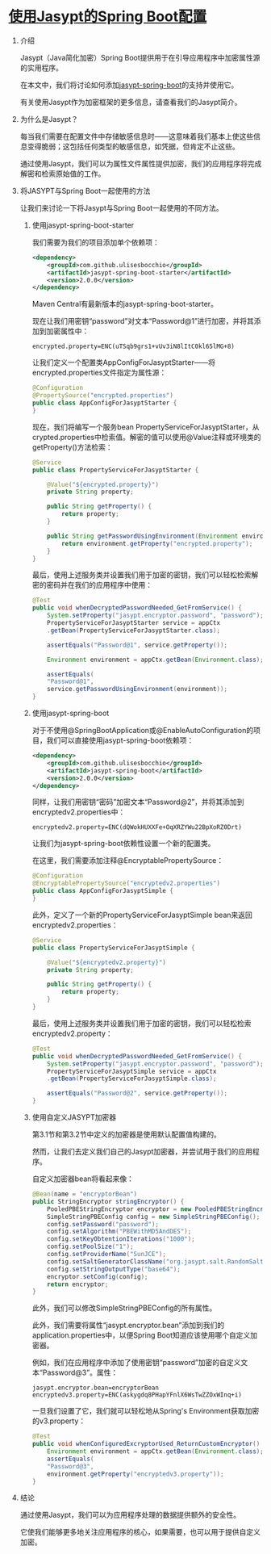 # [使用Jasypt的Spring Boot配置](https://www.baeldung.com/spring-boot-jasypt)

1. 介绍

    Jasypt（Java简化加密）Spring Boot提供用于在引导应用程序中加密属性源的实用程序。

    在本文中，我们将讨论如何添加[jasypt-spring-boot](https://github.com/ulisesbocchio/jasypt-spring-boot)的支持并使用它。

    有关使用Jasypt作为加密框架的更多信息，请查看我们的Jasypt简介。

2. 为什么是Jasypt？

    每当我们需要在配置文件中存储敏感信息时——这意味着我们基本上使这些信息变得脆弱；这包括任何类型的敏感信息，如凭据，但肯定不止这些。

    通过使用Jasypt，我们可以为属性文件属性提供加密，我们的应用程序将完成解密和检索原始值的工作。

3. 将JASYPT与Spring Boot一起使用的方法

    让我们来讨论一下将Jasypt与Spring Boot一起使用的不同方法。

    1. 使用jasypt-spring-boot-starter

        我们需要为我们的项目添加单个依赖项：

        ```xml
        <dependency>
            <groupId>com.github.ulisesbocchio</groupId>
            <artifactId>jasypt-spring-boot-starter</artifactId>
            <version>2.0.0</version>
        </dependency>
        ```

        Maven Central有最新版本的jasypt-spring-boot-starter。

        现在让我们用密钥“password”对文本“Password@1”进行加密，并将其添加到加密属性中：

        `encrypted.property=ENC(uTSqb9grs1+vUv3iN8lItC0kl65lMG+8)`

        让我们定义一个配置类AppConfigForJasyptStarter——将encrypted.properties文件指定为属性源：

        ```java
        @Configuration
        @PropertySource("encrypted.properties")
        public class AppConfigForJasyptStarter {
        }
        ```

        现在，我们将编写一个服务bean PropertyServiceForJasyptStarter，从crypted.properties中检索值。解密的值可以使用@Value注释或环境类的getProperty()方法检索：

        ```java
        @Service
        public class PropertyServiceForJasyptStarter {

            @Value("${encrypted.property}")
            private String property;

            public String getProperty() {
                return property;
            }

            public String getPasswordUsingEnvironment(Environment environment) {
                return environment.getProperty("encrypted.property");
            }
        }
        ```

        最后，使用上述服务类并设置我们用于加密的密钥，我们可以轻松检索解密的密码并在我们的应用程序中使用：

        ```java
        @Test
        public void whenDecryptedPasswordNeeded_GetFromService() {
            System.setProperty("jasypt.encryptor.password", "password");
            PropertyServiceForJasyptStarter service = appCtx
            .getBean(PropertyServiceForJasyptStarter.class);

            assertEquals("Password@1", service.getProperty());
        
            Environment environment = appCtx.getBean(Environment.class);
        
            assertEquals(
            "Password@1", 
            service.getPasswordUsingEnvironment(environment));
        }
        ```

    2. 使用jasypt-spring-boot

        对于不使用@SpringBootApplication或@EnableAutoConfiguration的项目，我们可以直接使用jasypt-spring-boot依赖项：

        ```xml
        <dependency>
            <groupId>com.github.ulisesbocchio</groupId>
            <artifactId>jasypt-spring-boot</artifactId>
            <version>2.0.0</version>
        </dependency>
        ```

        同样，让我们用密钥“密码”加密文本“Password@2”，并将其添加到encryptedv2.properties中：

        `encryptedv2.property=ENC(dQWokHUXXFe+OqXRZYWu22BpXoRZ0Drt)`

        让我们为jasypt-spring-boot依赖性设置一个新的配置类。

        在这里，我们需要添加注释@EncryptablePropertySource：

        ```java
        @Configuration
        @EncryptablePropertySource("encryptedv2.properties")
        public class AppConfigForJasyptSimple {
        }
        ```

        此外，定义了一个新的PropertyServiceForJasyptSimple bean来返回encryptedv2.properties：

        ```java
        @Service
        public class PropertyServiceForJasyptSimple {

            @Value("${encryptedv2.property}")
            private String property;

            public String getProperty() {
                return property;
            }
        }
        ```

        最后，使用上述服务类并设置我们用于加密的密钥，我们可以轻松检索encryptedv2.property：

        ```java
        @Test
        public void whenDecryptedPasswordNeeded_GetFromService() {
            System.setProperty("jasypt.encryptor.password", "password");
            PropertyServiceForJasyptSimple service = appCtx
            .getBean(PropertyServiceForJasyptSimple.class);
        
            assertEquals("Password@2", service.getProperty());
        }
        ```

    3. 使用自定义JASYPT加密器

        第3.1节和第3.2节中定义的加密器是使用默认配置值构建的。

        然而，让我们去定义我们自己的Jasypt加密器，并尝试用于我们的应用程序。

        自定义加密器bean将看起来像：

        ```java
        @Bean(name = "encryptorBean")
        public StringEncryptor stringEncryptor() {
            PooledPBEStringEncryptor encryptor = new PooledPBEStringEncryptor();
            SimpleStringPBEConfig config = new SimpleStringPBEConfig();
            config.setPassword("password");
            config.setAlgorithm("PBEWithMD5AndDES");
            config.setKeyObtentionIterations("1000");
            config.setPoolSize("1");
            config.setProviderName("SunJCE");
            config.setSaltGeneratorClassName("org.jasypt.salt.RandomSaltGenerator");
            config.setStringOutputType("base64");
            encryptor.setConfig(config);
            return encryptor;
        }
        ```

        此外，我们可以修改SimpleStringPBEConfig的所有属性。

        此外，我们需要将属性“jasypt.encryptor.bean”添加到我们的application.properties中，以便Spring Boot知道应该使用哪个自定义加密器。

        例如，我们在应用程序中添加了使用密钥“password”加密的自定义文本“Password@3”。属性：

        ```properties
        jasypt.encryptor.bean=encryptorBean
        encryptedv3.property=ENC(askygdq8PHapYFnlX6WsTwZZOxWInq+i)
        ```

        一旦我们设置了它，我们就可以轻松地从Spring's Environment获取加密的v3.property：

        ```java
        @Test
        public void whenConfiguredExcryptorUsed_ReturnCustomEncryptor() {
            Environment environment = appCtx.getBean(Environment.class);
            assertEquals(
            "Password@3", 
            environment.getProperty("encryptedv3.property"));
        }
        ```

4. 结论

    通过使用Jasypt，我们可以为应用程序处理的数据提供额外的安全性。

    它使我们能够更多地关注应用程序的核心，如果需要，也可以用于提供自定义加密。
